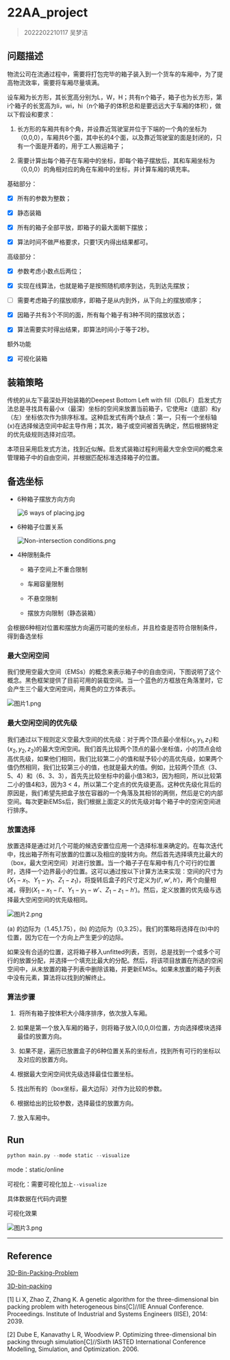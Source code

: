 # 22AA_project

> 2022202210117 吴梦洁

## 问题描述

物流公司在流通过程中，需要将打包完毕的箱子装入到一个货车的车厢中，为了提高物流效率，需要将车厢尽量填满。

设车厢为长方形，其长宽高分别为L，W，H；共有n个箱子，箱子也为长方形，第i个箱子的长宽高为li，wi，hi（n个箱子的体积总和是要远远大于车厢的体积），做以下假设和要求：

1. 长方形的车厢共有8个角，并设靠近驾驶室并位于下端的一个角的坐标为（0,0,0），车厢共6个面，其中长的4个面，以及靠近驾驶室的面是封闭的，只有一个面是开着的，用于工人搬运箱子；

2. 需要计算出每个箱子在车厢中的坐标，即每个箱子摆放后，其和车厢坐标为（0,0,0）的角相对应的角在车厢中的坐标，并计算车厢的填充率。

基础部分：

- [x] 所有的参数为整数；

- [x] 静态装箱

- [x] 所有的箱子全部平放，即箱子的最大面朝下摆放；

- [x] 算法时间不做严格要求，只要1天内得出结果都可。

高级部分：

- [x] 参数考虑小数点后两位；

- [x] 实现在线算法，也就是箱子是按照随机顺序到达，先到达先摆放；

- [ ] 需要考虑箱子的摆放顺序，即箱子是从内到外，从下向上的摆放顺序；

- [x] 因箱子共有3个不同的面，所有每个箱子有3种不同的摆放状态；

- [x] 算法需要实时得出结果，即算法时间小于等于2秒。

额外功能

- [x] 可视化装箱

## 装箱策略

传统的从左下最深处开始装箱的Deepest Bottom Left with fill（DBLF）启发式方法总是寻找具有最小x（最深）坐标的空间来放置当前箱子，它使用z（底部）和y（左）坐标依次作为排序标准。这种启发式有两个缺点：第一，只有一个坐标轴(x)在选择候选空间中起主导作用；其次，箱子或空间被首先确定，然后根据特定的优先级规则选择对应项。

本项目采用启发式方法，找到近似解。启发式装箱过程利用最大空余空间的概念来管理箱子中的自由空间，并根据匹配标准选择箱子的位置。

## 备选坐标

- 6种箱子摆放方向方向
  
  ![6 ways of placing.jpg](.\fig\6%20ways%20of%20placing.jpg)

- 6种箱子位置关系
  
  ![Non-intersection conditions.png](E:\Learning\22算法\3d-bin-packing-problem\高级算法大作业-第26小组\main_model\2022202210117吴梦洁\fig\Non-intersection%20conditions.png)

- 4种限制条件
  
  - 箱子空间上不重合限制
  
  - 车厢容量限制
  
  - 不悬空限制
  
  - 摆放方向限制（静态装箱）

会根据6种相对位置和摆放方向遍历可能的坐标点，并且检查是否符合限制条件，得到备选坐标

### 最大空闲空间

我们使用空最大空间（EMSs）的概念来表示箱子中的自由空间，下图说明了这个概念。黑色框架提供了目前可用的装载空间。当一个蓝色的方框放在角落里时，它会产生三个最大空闲空间，用黄色的立方体表示。

![图片1.png](.\fig\图片1.png)

### 最大空闲空间的优先级

我们通过以下规则定义空最大空间的优先级：对于两个顶点最小坐标$(x_1,y_1,z_1)$和$(x_2,y_2,z_2)$的最大空闲空间。我们首先比较两个顶点的最小坐标值，小的顶点会给高优先级，如果他们相同，我们比较第二小的值和赋予较小的高优先级，如果两个值仍然相同，我们比较第三小的值，也就是最大的值。例如，比较两个顶点（3、5、4）和（6、3、3），首先先比较坐标中的最小值3和3，因为相同，所以比较第二小的值4和3，因为3 < 4，所以第二个定点的优先级更高。这种优先级化背后的原因是，我们希望先把盒子放在容器的一个角落及其相邻的两侧，然后是它的内部空间。每次更新EMSs后，我们根据上面定义的优先级对每个箱子中的空闲空间进行排序。

### 放置选择

放置选择是通过对几个可能的候选安置位应用一个选择标准来确定的。在每次迭代中，找出箱子所有可放置的位置以及相应的旋转方向。然后首先选择填充比最大的（box，最大空闲空间）对进行放置。当一个箱子子在车厢中有几个可行的位置时，选择一个边界最小的位置。这可以通过按以下计算方法来实现：空间的尺寸为$(X_1−x_1、Y_1−y_1、Z_1−z_1)$，将旋转后盒子的尺寸定义为$(l',w',h')$，两个向量相减，得到$(X_1−x_1−l’、Y_1−y_1−w'、Z_1−z_1−h')$。然后，定义放置的优先级与选择最大空闲空间的优先级相同。

![图片2.png](.\fig\图片2.png)

(a) 的边际为（1.45,1.75），(b) 的边际为（0,3.25）。我们的策略将选择在(b)中的位置，因为它在一个方向上产生更少的边际。

如果没有合适的位置，这将箱子移入unfitted列表，否则，总是找到一个或多个可行的放置分配，并选择一个填充比最大的分配。然后，将该项目放置在所选的空闲空间中，从未放置的箱子列表中删除该箱，并更新EMSs。如果未放置的箱子列表中没有元素，算法将以找到的解终止。

### 算法步骤

1.  将所有箱子按体积大小降序排序，依次放入车厢。

2. 如果是第一个放入车厢的箱子，则将箱子放入(0,0,0)位置，方向选择模块选择最佳的放置方向。

3.  如果不是，遍历已放置盒子的6种位置关系的坐标点，找到所有可行的坐标以及对应的放置方向。

4. 根据最大空闲空间优先级选择最佳位置坐标。

5. 找出所有的（box坐标，最大边际）对作为比较的参数。

6. 根据给出的比较参数，选择最佳的放置方向。

7. 放入车厢中。

## Run

```python
python main.py --mode static --visualize
```

mode：static/online

可视化：需要可视化加上`--visualize`

具体数据在代码内调整

可视化效果



![图片3.png](.\fig\图片3.png)

--- 

## Reference

[3D-Bin-Packing-Problem](https://github.com/Janet-19/3d-bin-packing-problem)

[3D-bin-packing](https://github.com/jerry800416/3D-bin-packing)

[1] Li X, Zhao Z, Zhang K. A genetic algorithm for the three-dimensional bin packing problem with heterogeneous bins[C]//IIE Annual Conference. Proceedings. Institute of Industrial and Systems Engineers (IISE), 2014: 2039.

[2] Dube E, Kanavathy L R, Woodview P. Optimizing three-dimensional bin packing through simulation[C]//Sixth IASTED International Conference Modelling, Simulation, and Optimization. 2006.
